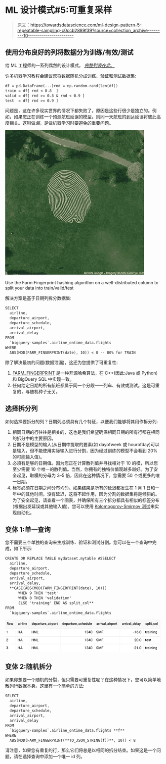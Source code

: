 # ML 设计模式#5:可重复采样

> 原文：<https://towardsdatascience.com/ml-design-pattern-5-repeatable-sampling-c0ccb2889f39?source=collection_archive---------10----------------------->

## 使用分布良好的列将数据分为训练/有效/测试

给 ML 工程师的一系列偶然的设计模式。 [*完整列表在此。*](https://medium.com/@lakshmanok/machine-learning-design-patterns-58e6ecb013d7)

许多机器学习教程会建议您将数据随机分成训练、验证和测试数据集:

```
df = pd.DataFrame(...)rnd = np.random.rand(len(df))
train = df[ rnd < 0.8  ]
valid = df[ rnd >= 0.8 & rnd < 0.9 ]
test  = df[ rnd >= 0.9 ]
```

问题是，这在许多现实世界的情况下都失败了。原因是这些行很少是独立的。例如，如果您正在训练一个预测航班延误的模型，则同一天航班的到达延误将彼此高度相关。这叫做*漏*，是做机器学习时要避免的重要问题。

![](img/ef5381de72c00d1f5d44c1181817a0ee.png)

Use the Farm Fingerprint hashing algorithm on a well-distributed column to split your data into train/valid/test

解决方案是基于日期列拆分数据集:

```
SELECT
  airline,
  departure_airport,
  departure_schedule,
  arrival_airport,
  arrival_delay
FROM
  `bigquery-samples`.airline_ontime_data.flights
WHERE
  ABS(MOD(FARM_FINGERPRINT(date), 10)) < 8 -- 80% for TRAIN
```

除了解决最初的问题(数据泄漏)，这还为您提供了可重复性:

1.  [FARM_FINGERPRINT](https://github.com/google/farmhash) 是一种开源哈希算法，在 C++(因此:Java 或 Python)和 BigQuery SQL 中实现一致。
2.  任何给定日期的所有航班都属于同一个分段——列车、有效或测试。这是可重复的，与随机种子无关。

## 选择拆分列

如何选择要拆分的列？日期列必须具有几个特征，以便我们能够将其用作拆分列:

1.  相同日期的行往往是相关的，这也是我们希望确保相同日期的所有行都在相同的拆分中的主要原因。
2.  日期不是模型的输入(从日期中提取的要素(如 dayofweek 或 hourofday)可以是输入，但不能使用实际输入进行分割，因为经过训练的模型不会看到 20%的可能输入值)。
3.  必须有足够的日期值。因为您正在计算散列值并寻找相对于 10 的模，所以您至少需要 10 个唯一的散列值。当然，你拥有的独特价值观越多越好。为了安全起见，取模的分母为 3–5 倍，因此在这种情况下，您需要 50 个或更多的唯一日期。
4.  标签必须在日期之间分布均匀。如果结果是所有的延迟都发生在 1 月 1 日和一年中的其他时间，没有延迟，这将不起作用，因为分割的数据集将是倾斜的。为了安全起见，请查看一个图表，并确保所有三个拆分都具有相似的标签分布(根据出发延误或其他输入值)。您可以使用 [Kolomogorov-Smirnov 测试](http://www.physics.csbsju.edu/stats/KS-test.html)来实现自动化。

## 变体 1:单一查询

您不需要三个单独的查询来生成训练、验证和测试分割。您可以在一个查询中完成，如下所示:

```
CREATE OR REPLACE TABLE mydataset.mytable ASSELECT
  airline,
  departure_airport,
  departure_schedule,
  arrival_airport,
  arrival_delay,
  **CASE(ABS(MOD(FARM_FINGERPRINT(date), 10)))
      WHEN 9 THEN 'test'
      WHEN 8 THEN 'validation'
      ELSE 'training' END AS split_col**
FROM
  `bigquery-samples`.airline_ontime_data.flights
```

![](img/153ad829e2d2a56cc6e480572b551ff1.png)

## 变体 2:随机拆分

如果你想要一个随机的分裂，但只需要可重复性呢？在这种情况下，您可以简单地散列行数据本身。这里有一个简单的方法:

```
SELECT
  airline,
  departure_airport,
  departure_schedule,
  arrival_airport,
  arrival_delay
FROM
  `bigquery-samples`.airline_ontime_data.flights **f**
WHERE
  ABS(MOD(FARM_FINGERPRINT(**TO_JSON_STRING(f))**, 10)) < 8
```

请注意，如果您有重复的行，那么它们将总是以相同的拆分结束。如果这是一个问题，请在选择查询中添加一个唯一 id 列。
